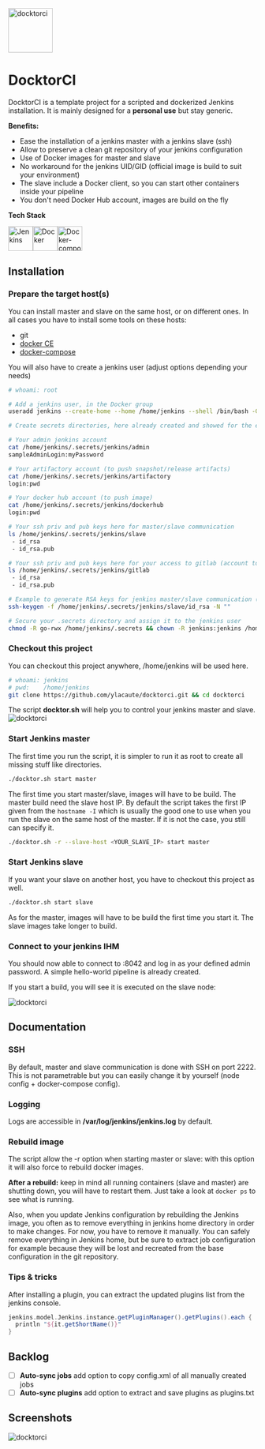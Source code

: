 
<img src="images/logo_v1.png" width="90" alt="docktorci">

# DocktorCI
DocktorCI is a template project for a scripted and dockerized Jenkins installation. It is mainly designed for a **personal use** but stay generic.

**Benefits:**
 - Ease the installation of a jenkins master with a jenkins slave (ssh)
 - Allow to preserve a clean git repository of your jenkins configuration
 - Use of Docker images for master and slave
 - No workaround for the jenkins UID/GID (official image is build to suit your environment)
 - The slave include a Docker client, so you can start other containers inside your pipeline
 - You don't need Docker Hub account, images are build on the fly

**Tech Stack**

<img src="/images/tech/jenkins.png" alt="Jenkins" title="Jenkins" width="50px"/><img src="/images/tech/docker.png" alt="Docker" title="Docker" width="50px"/><img src="/images/tech/docker-compose.png" alt="Docker-compose" title="Docker-compose" width="50px"/>

## Installation

### Prepare the target host(s)

You can install master and slave on the same host, or on different ones. In all cases you have to install some tools on these hosts:
 - git
 - [docker CE](https://docs.docker.com/engine/installation/#server)
 - [docker-compose](https://docs.docker.com/compose/install)

You will also have to create a jenkins user (adjust options depending your needs)

```sh
# whoami: root

# Add a jenkins user, in the Docker group 
useradd jenkins --create-home --home /home/jenkins --shell /bin/bash -G docker

# Create secrets directories, here already created and showed for the example

# Your admin jenkins account
cat /home/jenkins/.secrets/jenkins/admin
sampleAdminLogin:myPassword

# Your artifactory account (to push snapshot/release artifacts)
cat /home/jenkins/.secrets/jenkins/artifactory
login:pwd

# Your docker hub account (to push image)
cat /home/jenkins/.secrets/jenkins/dockerhub
login:pwd

# Your ssh priv and pub keys here for master/slave communication
ls /home/jenkins/.secrets/jenkins/slave
 - id_rsa
 - id_rsa.pub

# Your ssh priv and pub keys here for your access to gitlab (account to checkout)
ls /home/jenkins/.secrets/jenkins/gitlab
 - id_rsa
 - id_rsa.pub

# Example to generate RSA keys for jenkins master/slave communication (no passphrase)
ssh-keygen -f /home/jenkins/.secrets/jenkins/slave/id_rsa -N ""

# Secure your .secrets directory and assign it to the jenkins user
chmod -R go-rwx /home/jenkins/.secrets && chown -R jenkins:jenkins /home/jenkins/.secrets
```

### Checkout this project

You can checkout this project anywhere, /home/jenkins will be used here. 
```bash
# whoami: jenkins
# pwd:    /home/jenkins
git clone https://github.com/ylacaute/docktorci.git && cd docktorci
```
The script **docktor.sh** will help you to control your jenkins master and slave.
<img src="images/usage.png" alt="docktorci">

### Start Jenkins master
The first time you run the script, it is simpler to run it as root to create all missing stuff like directories.
```bash
./docktor.sh start master
```
The first time you start master/slave, images will have to be build. The master build need the slave host IP. By default the script takes the first IP given from the ```hostname -I``` which is usually the good one to use when you run the slave on the same host of the master. If it is not the case, you still can specify it. 
```bash
./docktor.sh -r --slave-host <YOUR_SLAVE_IP> start master
```

### Start Jenkins slave
If you want your slave on another host, you have to checkout this project as well.
```bash
./docktor.sh start slave
```
As for the master, images will have to be build the first time you start it. The slave images take longer to build.

### Connect to your jenkins IHM
You should now able to connect to <yourHostIP>:8042 and log in as your defined admin password.
A simple hello-world pipeline is already created. 

If you start a build, you will see it is executed on the slave node:

<img src="images/hello_world_pipeline.png" alt="docktorci">


## Documentation

### SSH
By default, master and slave communication is done with SSH on port 2222. This is not parametrable but you can
easily change it by yourself (node config + docker-compose config).

### Logging
Logs are accessible in **/var/log/jenkins/jenkins.log** by default.

### Rebuild image
The script allow the -r option when starting master or slave: with this option it will also force to rebuild 
docker images.

**After a rebuild:** keep in mind all running containers (slave and master) are shutting down, you will have to restart them. Just take a look at ```docker ps``` to see what is running. 

Also, when you update Jenkins configuration by rebuilding the Jenkins image, you often as to remove everything in jenkins home directory in order to make changes. For now, you have to remove it manually.
You can safely remove everything in Jenkins home, but be sure to extract job configuration for example because they will be lost and recreated from the base configuration in the git repository. 

### Tips & tricks
After installing a plugin, you can extract the updated plugins list from the jenkins console. 
```groovy
jenkins.model.Jenkins.instance.getPluginManager().getPlugins().each {
  println "${it.getShortName()}"
}
```

## Backlog

- [ ] __Auto-sync jobs__ add option to copy config.xml of all manually created jobs
- [ ] __Auto-sync plugins__ add option to extract and save plugins as plugins.txt

## Screenshots

<img src="images/master_start.png" alt="docktorci">
